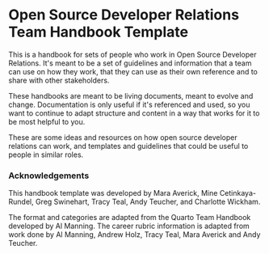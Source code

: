 # Open Source Developer Relations Team Handbook Template

This is a handbook for sets of people who work in Open Source Developer Relations. It's meant to be a set of guidelines and information that a team can use on how they work, that they can use as their own reference and to share with other stakeholders.

These handbooks are meant to be living documents, meant to evolve and change. Documentation is only useful if it's referenced and used, so you want to continue to adapt structure and content in a way that works for it to be most helpful to you. 

These are some ideas and resources on how open source developer relations can work, and templates and guidelines that could be useful to people in similar roles. 


### Acknowledgements

This handbook template was developed by Mara Averick, Mine Cetinkaya-Rundel, Greg Swinehart, Tracy Teal, Andy Teucher, and Charlotte Wickham. 

The format and categories are adapted from the Quarto Team Handbook developed by Al Manning. 
The career rubric information is adapted from work done by Al Manning, Andrew Holz, Tracy Teal, Mara Averick and Andy Teucher. 

